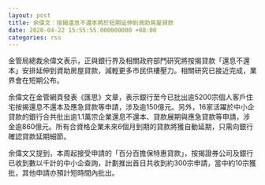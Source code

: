 ```yaml
---
layout: post
title: 余偉文：按揭還息不還本將於短期延伸到資助房屋貸款
date: 2020-04-22 15:55:55.000000000 +08:00
categories: rss
---
```


金管局總裁余偉文表示，正與銀行界及相關政府部門研究將按揭貸款「還息不還本」安排延伸到資助房屋貸款，減輕更多市民供樓壓力。相關研究已接近完成，業界會在短期公布。

余偉文在金管網頁發表《匯思》文章，表示銀行至今已批出逾5200宗個人客戶住宅按揭還息不還本及應急貸款等申請，涉及逾150億元。另外，16家活躍於中小企貸款的銀行合共批出逾1.1萬宗企業還息不還本、貸款展期與應急貸款等申請，涉金逾860億元。所有合資格企業未來6個月到期的貸款將獲自動延期，只需向銀行確認貸款延期細節。

余偉文又提到，本周起接受申請的「百分百擔保特惠貸款」，按揭證券公司及銀行已收到數以千計的中小企查詢，計劃推出首日共收到約300宗申請，當中約10宗獲批，其他申請亦預計短時間內批出。
